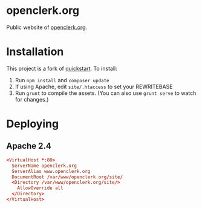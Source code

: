 # openclerk.org

Public website of [openclerk.org](https://openclerk.org).

# Installation

This project is a fork of [quickstart](https://github.com/soundasleep/quickstart). To install:

1. Run `npm install` and `composer update`
2. If using Apache, edit `site/.htaccess` to set your REWRITEBASE
3. Run `grunt` to compile the assets. (You can also use `grunt serve` to watch for changes.)

# Deploying

## Apache 2.4

```conf
<VirtualHost *:80>
  ServerName openclerk.org
  ServerAlias www.openclerk.org
  DocumentRoot /var/www/openclerk.org/site/
  <Directory /var/www/openclerk.org/site/>
    AllowOverride all
  </Directory>
</VirtualHost>
```
